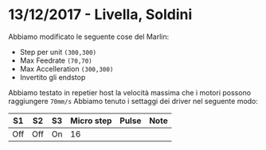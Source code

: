 # 13/12/2017 - Livella, Soldini
Abbiamo modificato le seguente cose del Marlin:
* Step per unit `(300,300)`
* Max Feedrate `(70,70)`
* Max Accelleration `(300,300)`
* Invertito gli endstop 

Abbiamo testato in repetier host la velocità massima che i motori possono raggiungere `70mm/s`
Abbiamo tenuto i settaggi dei driver nel seguente modo:

| S1 | S2 | S3 | Micro step | Pulse | Note
|---|----|----|------------|-------|-----
| Off | Off | On | 16
